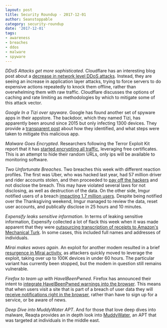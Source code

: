 ```yaml
---
layout: post
title: Security Roundup - 2017-12-01
author: Seanstoppable
category: security-roundup
date: '2017-12-01'
tags:
- awareness
- breaches
- ddos
- malware
- spyware
---
```


_DDoS Attacks get more sophisticated_. Cloudflare has an interesting blog post
about a [decrease in network level DDoS
attacks](https://blog.cloudflare.com/the-new-ddos-landscape/). Instead, they are
seeing an increase in application layer attacks, trying to force servers to do
expensive actions repeatedly to knock them offline, rather than overwhelming
them with raw traffic. Cloudflare discusses the options of caching and rate
limiting as methodologies by which to mitigate some of this attack vector.

_Google In a Tizi over spyware_. Google has found another set of spyware apps in
their appstore. The backdoor, which they named Tizi, has apparently been around
since 2015 but only infecting 1300 devices. They provide a [transparent
post](http://security.googleblog.com/2017/11/tizi-detecting-and-blocking-socially.html)
about how they identified, and what steps were taken to mitigate this malicious
app.

_Malware Goes Encrypted_. Researchers following the Terror Exploit Kit report
that it has [started encrypting all
traffic](https://blog.malwarebytes.com/threat-analysis/2017/11/terror-exploit-kit-goes-https-all-the-way/),
leveraging free certificates. This is an attempt to hide their random URLs, only
ips will be available to monitoring software.

_Two Unfortunate Breaches_. Two breaches this week with different reaction
profiles. The first was Uber, who was hacked last year, had 57 million driver
and rider accounts stolen, and then proceeded to [pay off the
hackers](https://www.schneier.com/blog/archives/2017/11/uber_data_hack.html) and
not disclose the breach. This may have violated several laws for not disclosing,
as well as destruction of the data. On the other side, Imgur notified users of a
breach [impacting 1.7 million
users](https://threatpost.com/imgur-confirms-2014-breach-of-1-7-million-user-accounts/129006/).
Despite being notified over the Thanksgiving weekend, Imgur managed to review
the data, reset user accounts, and publically disclose in 25 hours and 10
minutes.

_Expensify leaks sensitive information_. In terms of leaking sensitive
information, Expensify collected a lot of flack this week when it was made
apparent that they were [outsourcing transcription of receipts to Amazon's
Mechanical
Turk](https://arstechnica.com/information-technology/2017/11/expensify-acknowledges-potential-privacy-problem-by-calling-it-a-feature/).
In some cases, this included full names and addresses of individuals.

_Mirai makes waves again_. An exploit for another modem resulted in a brief
[resurgence in Mirai
activity](https://arstechnica.com/information-technology/2017/11/internet-paralyzing-mirai-botnet-comes-roaring-back-with-new-strain/),
as attackers quickly moved to leverage the exploit, taking over up to 100K
devices in under 60 hours. The particular variant has currently been stopped,
but the modem in question still remains vulnerable.

_Firefox to team up with HaveIBeenPwned_. Firefox has announced their intent to
[integrate HaveIBeenPwned warnings into the
browser](https://blog.nightly.mozilla.org/2017/11/22/these-weeks-in-firefox-issue-28/). 
This means that when users visit a site that is part of a breach of user data
they will [receive notifications right in the
browser](https://nakedsecurity.sophos.com/2017/11/28/involved-in-a-data-breach-firefox-to-test-alerts-in-the-browser/),
rather than have to sign up for a service, or be aware of news.

_Deep Dive into MuddyWater APT_. And for those that love deep dives into
malware, Reaqta provides an in depth look into
[MuddyWater](https://reaqta.com/2017/11/muddywater-apt-targeting-middle-east/), 
an APT that was targeted at individuals in the middle east.
